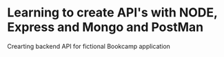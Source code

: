 # Learning to create API's with NODE, Express and Mongo and PostMan

Crearting backend API for fictional Bookcamp application
